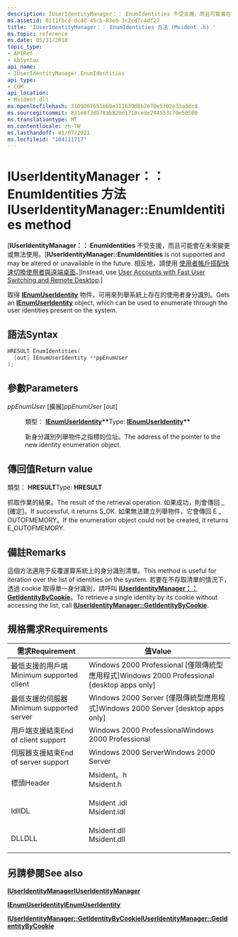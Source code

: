 ```yaml
---
description: IUserIdentityManager：： EnumIdentities 不受支援，而且可能會在未來變更或無法使用。 相反地，請使用使用者帳戶搭配快速切換使用者與遠端桌面。
ms.assetid: 8111fbcd-dc4d-45cb-83e0-3c2cd7c4df27
title: 'IUserIdentityManager：： EnumIdentities 方法 (Msident .h) '
ms.topic: reference
ms.date: 05/31/2018
topic_type:
- APIRef
- kbSyntax
api_name:
- IUserIdentityManager.EnumIdentities
api_type:
- COM
api_location:
- Msident.dll
ms.openlocfilehash: 3109867651b69e311639d8b2e70e5f02e33a3dc8
ms.sourcegitcommit: 831e8f3db78ab820e1710cede244553c70e50500
ms.translationtype: MT
ms.contentlocale: zh-TW
ms.lasthandoff: 01/07/2021
ms.locfileid: "104111717"
---
```

# <a name="iuseridentitymanagerenumidentities-method"></a><span data-ttu-id="a9c4b-104">IUserIdentityManager：： EnumIdentities 方法</span><span class="sxs-lookup"><span data-stu-id="a9c4b-104">IUserIdentityManager::EnumIdentities method</span></span>

<span data-ttu-id="a9c4b-105">\[**IUserIdentityManager：： EnumIdentities** 不受支援，而且可能會在未來變更或無法使用。</span><span class="sxs-lookup"><span data-stu-id="a9c4b-105">\[**IUserIdentityManager::EnumIdentities** is not supported and may be altered or unavailable in the future.</span></span> <span data-ttu-id="a9c4b-106">相反地，請使用 [使用者帳戶搭配快速切換使用者與遠端桌面](fastuserswitching.md)。\]</span><span class="sxs-lookup"><span data-stu-id="a9c4b-106">Instead, use [User Accounts with Fast User Switching and Remote Desktop](fastuserswitching.md).\]</span></span>

<span data-ttu-id="a9c4b-107">取得 [**IEnumUserIdentity**](ienumuseridentity.md) 物件，可用來列舉系統上存在的使用者身分識別。</span><span class="sxs-lookup"><span data-stu-id="a9c4b-107">Gets an [**IEnumUserIdentity**](ienumuseridentity.md) object, which can be used to enumerate through the user identities present on the system.</span></span>

## <a name="syntax"></a><span data-ttu-id="a9c4b-108">語法</span><span class="sxs-lookup"><span data-stu-id="a9c4b-108">Syntax</span></span>


```C++
HRESULT EnumIdentities(
  [out] IEnumUserIdentity **ppEnumUser
);
```



## <a name="parameters"></a><span data-ttu-id="a9c4b-109">參數</span><span class="sxs-lookup"><span data-stu-id="a9c4b-109">Parameters</span></span>

<dl> <dt>

<span data-ttu-id="a9c4b-110">*ppEnumUser* \[擴展\]</span><span class="sxs-lookup"><span data-stu-id="a9c4b-110">*ppEnumUser* \[out\]</span></span>
</dt> <dd>

<span data-ttu-id="a9c4b-111">類型： **[ **IEnumUserIdentity**](ienumuseridentity.md)\*\***</span><span class="sxs-lookup"><span data-stu-id="a9c4b-111">Type: **[**IEnumUserIdentity**](ienumuseridentity.md)\*\***</span></span>

<span data-ttu-id="a9c4b-112">新身分識別列舉物件之指標的位址。</span><span class="sxs-lookup"><span data-stu-id="a9c4b-112">The address of the pointer to the new identity enumeration object.</span></span>

</dd> </dl>

## <a name="return-value"></a><span data-ttu-id="a9c4b-113">傳回值</span><span class="sxs-lookup"><span data-stu-id="a9c4b-113">Return value</span></span>

<span data-ttu-id="a9c4b-114">類型： **HRESULT**</span><span class="sxs-lookup"><span data-stu-id="a9c4b-114">Type: **HRESULT**</span></span>

<span data-ttu-id="a9c4b-115">抓取作業的結果。</span><span class="sxs-lookup"><span data-stu-id="a9c4b-115">The result of the retrieval operation.</span></span> <span data-ttu-id="a9c4b-116">如果成功，則會傳回 \_ [確定]。</span><span class="sxs-lookup"><span data-stu-id="a9c4b-116">If successful, it returns S\_OK.</span></span> <span data-ttu-id="a9c4b-117">如果無法建立列舉物件，它會傳回 E \_ OUTOFMEMORY。</span><span class="sxs-lookup"><span data-stu-id="a9c4b-117">If the enumeration object could not be created, it returns E\_OUTOFMEMORY.</span></span>

## <a name="remarks"></a><span data-ttu-id="a9c4b-118">備註</span><span class="sxs-lookup"><span data-stu-id="a9c4b-118">Remarks</span></span>

<span data-ttu-id="a9c4b-119">這個方法適用于反覆運算系統上的身分識別清單。</span><span class="sxs-lookup"><span data-stu-id="a9c4b-119">This method is useful for iteration over the list of identities on the system.</span></span> <span data-ttu-id="a9c4b-120">若要在不存取清單的情況下，透過 cookie 取得單一身分識別，請呼叫 [**IUserIdentityManager：： GetIdentityByCookie**](iuseridentitymanager-getidentitybycookie.md)。</span><span class="sxs-lookup"><span data-stu-id="a9c4b-120">To retrieve a single identity by its cookie without accessing the list, call [**IUserIdentityManager::GetIdentityByCookie**](iuseridentitymanager-getidentitybycookie.md).</span></span>

## <a name="requirements"></a><span data-ttu-id="a9c4b-121">規格需求</span><span class="sxs-lookup"><span data-stu-id="a9c4b-121">Requirements</span></span>



| <span data-ttu-id="a9c4b-122">需求</span><span class="sxs-lookup"><span data-stu-id="a9c4b-122">Requirement</span></span> | <span data-ttu-id="a9c4b-123">值</span><span class="sxs-lookup"><span data-stu-id="a9c4b-123">Value</span></span> |
|-------------------------------------|----------------------------------------------------------------------------------------|
| <span data-ttu-id="a9c4b-124">最低支援的用戶端</span><span class="sxs-lookup"><span data-stu-id="a9c4b-124">Minimum supported client</span></span><br/> | <span data-ttu-id="a9c4b-125">Windows 2000 Professional \[僅限傳統型應用程式\]</span><span class="sxs-lookup"><span data-stu-id="a9c4b-125">Windows 2000 Professional \[desktop apps only\]</span></span><br/>                             |
| <span data-ttu-id="a9c4b-126">最低支援的伺服器</span><span class="sxs-lookup"><span data-stu-id="a9c4b-126">Minimum supported server</span></span><br/> | <span data-ttu-id="a9c4b-127">Windows 2000 Server \[僅限傳統型應用程式\]</span><span class="sxs-lookup"><span data-stu-id="a9c4b-127">Windows 2000 Server \[desktop apps only\]</span></span><br/>                                   |
| <span data-ttu-id="a9c4b-128">用戶端支援結束</span><span class="sxs-lookup"><span data-stu-id="a9c4b-128">End of client support</span></span><br/>    | <span data-ttu-id="a9c4b-129">Windows 2000 Professional</span><span class="sxs-lookup"><span data-stu-id="a9c4b-129">Windows 2000 Professional</span></span><br/>                                                   |
| <span data-ttu-id="a9c4b-130">伺服器支援結束</span><span class="sxs-lookup"><span data-stu-id="a9c4b-130">End of server support</span></span><br/>    | <span data-ttu-id="a9c4b-131">Windows 2000 Server</span><span class="sxs-lookup"><span data-stu-id="a9c4b-131">Windows 2000 Server</span></span><br/>                                                         |
| <span data-ttu-id="a9c4b-132">標頭</span><span class="sxs-lookup"><span data-stu-id="a9c4b-132">Header</span></span><br/>                   | <dl> <span data-ttu-id="a9c4b-133"><dt>Msident。h</dt></span><span class="sxs-lookup"><span data-stu-id="a9c4b-133"><dt>Msident.h</dt></span></span> </dl>   |
| <span data-ttu-id="a9c4b-134">Idl</span><span class="sxs-lookup"><span data-stu-id="a9c4b-134">IDL</span></span><br/>                      | <dl> <span data-ttu-id="a9c4b-135"><dt>Msident .idl</dt></span><span class="sxs-lookup"><span data-stu-id="a9c4b-135"><dt>Msident.idl</dt></span></span> </dl> |
| <span data-ttu-id="a9c4b-136">DLL</span><span class="sxs-lookup"><span data-stu-id="a9c4b-136">DLL</span></span><br/>                      | <dl> <span data-ttu-id="a9c4b-137"><dt>Msident.dll</dt></span><span class="sxs-lookup"><span data-stu-id="a9c4b-137"><dt>Msident.dll</dt></span></span> </dl> |



## <a name="see-also"></a><span data-ttu-id="a9c4b-138">另請參閱</span><span class="sxs-lookup"><span data-stu-id="a9c4b-138">See also</span></span>

<dl> <dt>

[<span data-ttu-id="a9c4b-139">**IUserIdentityManager**</span><span class="sxs-lookup"><span data-stu-id="a9c4b-139">**IUserIdentityManager**</span></span>](iuseridentitymanager.md)
</dt> <dt>

[<span data-ttu-id="a9c4b-140">**IEnumUserIdentity**</span><span class="sxs-lookup"><span data-stu-id="a9c4b-140">**IEnumUserIdentity**</span></span>](ienumuseridentity.md)
</dt> <dt>

[<span data-ttu-id="a9c4b-141">**IUserIdentityManager::GetIdentityByCookie**</span><span class="sxs-lookup"><span data-stu-id="a9c4b-141">**IUserIdentityManager::GetIdentityByCookie**</span></span>](iuseridentitymanager-getidentitybycookie.md)
</dt> </dl>

 

 




